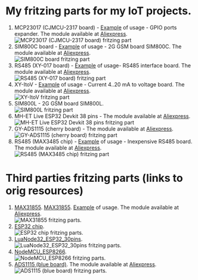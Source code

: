 # My fritzing parts for my IoT projects.

1. MCP23017 (CJMCU-2317 board)  - [Example](http://www.bizkit.ru/2019/02/20/12466/) of usage - GPIO ports expander. The module available at [Aliexpress](http://ali.pub/314jkh).  
![MCP23017 (CJMCU-2317 board) fritzing part](https://github.com/Warlib1975/Fritzing-parts/blob/master/images/CJMCU2317-MCP23017.jpg?raw=true)
2. SIM800C board                - [Example](http://www.bizkit.ru/2019/02/05/11989/) of usage - 2G GSM board SIM800C. The module available at [Aliexpress](http://ali.pub/336m90).  
![SIM800C board fritzing part](https://github.com/Warlib1975/Fritzing-parts/blob/master/images/SIM800C.jpg?raw=true)
3. RS485 (XY-017 board)         - [Example](http://www.bizkit.ru/2019/01/23/11734/) of usage- RS485 interface board. The module available at [Aliexpress](http://ali.pub/3148q8).    
![RS485 (XY-017 board) fritzing part](https://github.com/Warlib1975/Fritzing-parts/blob/master/images/RS485_XY-017.jpg?raw=true)
4. XY-ItoV                      - [Example](http://www.bizkit.ru/2019/03/04/12742/) of usage - Current 4..20 mA to voltage board. The module available at [Aliexpress](http://ali.pub/313dyv).  
![XY-ItoV fritzing part](https://github.com/Warlib1975/Fritzing-parts/blob/master/images/XY-ITOV.jpg?raw=true)
5. SIM800L                      - 2G GSM board SIM800L.  
![SIM800L fritzing part](https://github.com/Warlib1975/Fritzing-parts/blob/master/images/SIM800L.jpg?raw=true)
6. MH-ET Live ESP32 Devkit 38 pins - The module available at [Aliexpress](http://ali.pub/37cojk).  
![MH-ET Live ESP32 Devkit 38 pins fritzing part](https://github.com/Warlib1975/Fritzing-parts/blob/master/images/MH-ET_LIVE_ESP32_DEVKIT_38_pins.jpg?raw=true)
7. GY-ADS1115 (cherry board)    - The module available at [Aliexpress](http://ali.pub/312tet).  
![GY-ADS1115 (cherry board) fritzing part](https://github.com/Warlib1975/Fritzing-parts/blob/master/images/ADS1115_cherry_board.jpg?raw=true)
8. RS485 (MAX3485 chip)			- [Example](http://www.bizkit.ru/en/2019/02/21/12563/) of usage - Inexpensive RS485 board. The module available at [Aliexpress](http://ali.pub/343066).  
![RS485 (MAX3485 chip) fritzing part](https://github.com/Warlib1975/Fritzing-parts/blob/master/images/RS485%20module%20MAX485.jpg?raw=true)

# Third parties fritzing parts (links to orig resources)
1. [MAX31855](https://github.com/adafruit/Fritzing-Library/blob/master/parts/Adafruit%20Thermocouple%20Amplifier%20MAX31855.fzpz). [MAX31855](https://github.com/SV-Zanshin/MAX31855/tree/master/Fritzing). [Example](http://www.bizkit.ru/2019/03/13/12936/) of usage. The module available at [Aliexpress](http://ali.pub/314r1z).  
![MAX31855 fritzing parts.](https://github.com/Warlib1975/Fritzing-parts/blob/master/images/MAX31855.jpg?raw=true)
2. [ESP32 chip](https://github.com/troelssiggaard/ESP32-fritzing-module).  
![ESP32 chip fritzing parts.](https://github.com/Warlib1975/Fritzing-parts/blob/master/images/ESP-WROOM-32.jpg?raw=true)
3. [LuaNode32_ESP32_30pins](https://github.com/TD-er/fritzing-parts/tree/master/LuaNode32_ESP32).  
![LuaNode32_ESP32_30pins fritzing parts.](https://github.com/Warlib1975/Fritzing-parts/blob/master/images/LuaNode32.jpg?raw=true)
4. [NodeMCU_ESP8266](https://github.com/TD-er/fritzing-parts/tree/master/nodemcu-v1.0).  
![NodeMCU_ESP8266 fritzing parts.](https://github.com/Warlib1975/Fritzing-parts/blob/master/images/NodeMCU_V1.jpg?raw=true)
5. [ADS1115 (blue board)](https://github.com/adafruit/Fritzing-Library/blob/master/parts/Adafruit%20ADS1115%2016Bit%20I2C%20ADC.fzpz). The module available at [Aliexpress](http://ali.pub/312tet).  
![ADS1115 (blue board) fritzing parts.](https://github.com/Warlib1975/Fritzing-parts/blob/master/images/ADS1115_blue_board.jpg?raw=true)

